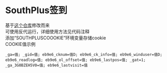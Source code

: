 # SouthPlus签到
基于[这个仓库](https://github.com/YamadaKinji/SouthPlusQianDao)修改而来  
可使用反代运行，详细使用方法见代码注释  
添加“SOUTHPLUSCOOOKIE”环境变量存储cookie  
COOKIE值示例  
```plaintext
_ga=值; _gid=值; eb9e6_cknum=值D; eb9e6_ck_info=值; eb9e6_winduser=值D; eb9e6_readlog=值; eb9e6_ol_offset=值; eb9e6_lastpos=值; _gat=1; _ga_3G0BZEH5V0=值; eb9e6_lastvisit=值
```
